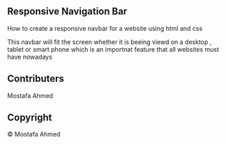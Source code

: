 ## Responsive Navigation Bar 

How to create a responsive navbar for a website using html and css

This navbar will fit the screen whether it is beeing viewd on a desktop , tablet or smart phone which is an importnat feature that all 
websites must have nowadays

## Contributers
Mostafa Ahmed


## Copyright
© Mostafa Ahmed


